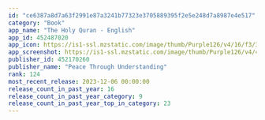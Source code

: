 ```yaml
---
id: "ce6387a8d7a63f2991e87a3241b77323e3705889395f2e5e248d7a8987e4e517"
category: "Book"
app_name: "The Holy Quran - English"
app_id: 452487020
app_icon: https://is1-ssl.mzstatic.com/image/thumb/Purple126/v4/16/f3/35/16f335f4-4c76-39bc-8c7c-cfe14bfdb8e1/AppIcon-0-1x_U007epad-0-10-0-85-220-0.jpeg/1024x1024bb.png
app_screenshot: https://is1-ssl.mzstatic.com/image/thumb/Purple126/v4/4a/53/6c/4a536c4c-89b9-d171-d24e-c0ecdaddcbc8/40364e13-4ea0-44e1-a5df-6e471ddcbe7a_1_screen.jpg/1284x2778bb.png
publisher_id: 452170260
publisher_name: "Peace Through Understanding"
rank: 124
most_recent_release: 2023-12-06 00:00:00
release_count_in_past_year: 16
release_count_in_past_year_category: 9
release_count_in_past_year_top_in_category: 23
---
```

